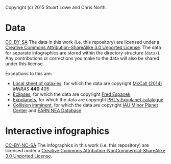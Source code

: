 Copyright (c) 2015 Stuart Lowe and Chris North.

# Data
[CC-BY-SA](https://i.creativecommons.org/l/by-sa/3.0/88x31.png "CC-BY-SA") The data in this work (i.e. this repository) are licensed under a [Creative Commons Attribution-ShareAlike 3.0 Unported License](https://creativecommons.org/licenses/by-sa/3.0/). The data for separate infographics are stored within the directory structure (`data/`). Any contributions or corrections you make to the data will also be shared under this license.

Exceptions to this are:
 * [Local sheet of galaxies](local-sheet), for which the data are copyright [McCall (2014)](https://ui.adsabs.harvard.edu/#abs/2014MNRAS.440..405M) _MNRAS_ **440** 405
 * [Eclipses](eclipses), for which the data are copyright [Fred Espanek](http://eclipse.gsfc.nasa.gov/SEpubs/5MKLE.html)
 * [Expolanets](exoplanets), for which the data are copyright [PHL's Exoplanet catalogue](http://phl.upr.edu/projects/habitable-exoplanets-catalog)
 * [Collision imminent](collision-imminent), for which the data are copyright [IAU Minor Planet Center](http://minorplanetcenter.net/) and [EARN NEA Database](http://earn.dlr.de/nea/)

# Interactive infographics
[CC-BY-NC-SA](https://i.creativecommons.org/l/by-nc-sa/3.0/88x31.png "CC-BY-NC-SA") The infographics in this work (i.e. this repository) are licensed under a [Creative Commons Attribution-NonCommercial-ShareAlike 3.0 Unported License](https://creativecommons.org/licenses/by-nc-sa/3.0/).
